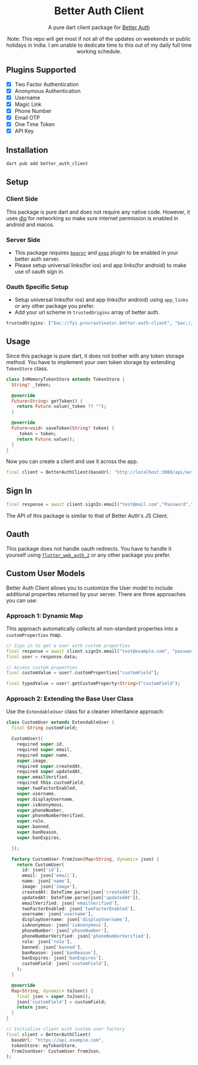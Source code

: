 <h1 align="center">Better Auth Client</h1>
<p align="center">A pure dart client package for <a href="https://better-auth.com">Better Auth</a></p>

<div align="center">
Note: This repo will get most if not all of the updates on weekends or public holidays in India. I am unable to dedicate time to this out of my daily full time working schedule.
</div>

## Plugins Supported

- [x] Two Factor Authentication
- [x] Anonymous Authentication
- [x] Username
- [x] Magic Link
- [x] Phone Number
- [x] Email OTP
- [x] One Time Token
- [x] API Key

## Installation

```bash
dart pub add better_auth_client
```

## Setup

### Client Side

This package is pure dart and does not require any native code. However, it uses [dio](https://pub.dev/packages/dio) for networking so make sure internet permission is enabled in android and macos.

### Server Side

- This package requires [`bearer`](https://www.better-auth.com/docs/plugins/bearer) and [`expo`](https://www.better-auth.com/docs/integrations/expo) plugin to be enabled in your better auth server.
- Please setup universal links(for ios) and app links(for android) to make use of oauth sign in.

### Oauth Specific Setup

- Setup universal links(for ios) and app links(for android) using `app_links` or any other package you prefer.
- Add your url scheme in `trustedOrigins` array of better auth.

```ts
trustedOrigins: ["bac://fyi.procrastinator.better-auth-client", "bac://"],
```

## Usage

Since this package is pure dart, it does not bother with any token storage method. You have to implement your own token storage by extending `TokenStore` class.

```dart
class InMemoryTokenStore extends TokenStore {
  String? _token;

  @override
  Future<String> getToken() {
    return Future.value(_token ?? "");
  }

  @override
  Future<void> saveToken(String? token) {
    _token = token;
    return Future.value();
  }
}
```

Now you can create a client and use it across the app.

```dart
final client = BetterAuthClient(baseUrl: "http://localhost:3000/api/auth", tokenStore: InMemoryTokenStore(), scheme: "bac://");
```

## Sign In

```dart
final response = await client.signIn.email("test@mail.com","Password","Test User");
```

The API of this package is similar to that of Better Auth's JS Client.

## Oauth

This package does not handle oauth redirects. You have to handle it yourself using [`flutter_web_auth_2`](https://pub.dev/packages/flutter_web_auth_2) or any other package you prefer.

## Custom User Models

Better Auth Client allows you to customize the User model to include additional properties returned by your server. There are three approaches you can use:

### Approach 1: Dynamic Map

This approach automatically collects all non-standard properties into a `customProperties` map.

```dart
// Sign in to get a user with custom properties
final response = await client.signIn.email("test@example.com", "password");
final user = response.data;

// Access custom properties
final customValue = user?.customProperties["customField"];

final typedValue = user?.getCustomProperty<String>("customField");
```

### Approach 2: Extending the Base User Class

Use the `ExtendableUser` class for a cleaner inheritance approach:

```dart
class CustomUser extends ExtendableUser {
  final String customField;

  CustomUser({
    required super.id,
    required super.email,
    required super.name,
    super.image,
    required super.createdAt,
    required super.updatedAt,
    super.emailVerified,
    required this.customField,
    super.twoFactorEnabled,
    super.username,
    super.displayUsername,
    super.isAnonymous,
    super.phoneNumber,
    super.phoneNumberVerified,
    super.role,
    super.banned,
    super.banReason,
    super.banExpires,

  });

  factory CustomUser.fromJson(Map<String, dynamic> json) {
    return CustomUser(
      id: json['id'],
      email: json['email'],
      name: json['name'],
      image: json['image'],
      createdAt: DateTime.parse(json['createdAt']),
      updatedAt: DateTime.parse(json['updatedAt']),
      emailVerified: json['emailVerified'],
      twoFactorEnabled: json['twoFactorEnabled'],
      username: json['username'],
      displayUsername: json['displayUsername'],
      isAnonymous: json['isAnonymous'],
      phoneNumber: json['phoneNumber'],
      phoneNumberVerified: json['phoneNumberVerified'],
      role: json['role'],
      banned: json['banned'],
      banReason: json['banReason'],
      banExpires: json['banExpires'],
      customField: json['customField'],
    );
  }

  @override
  Map<String, dynamic> toJson() {
    final json = super.toJson();
    json['customField'] = customField;
    return json;
  }
}

// Initialize client with custom user factory
final client = BetterAuthClient(
  baseUrl: "https://api.example.com",
  tokenStore: myTokenStore,
  fromJsonUser: CustomUser.fromJson,
);
```
